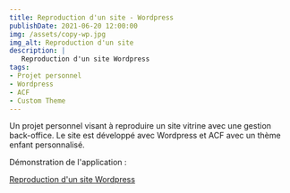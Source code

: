 ```yaml
---
title: Reproduction d'un site - Wordpress
publishDate: 2021-06-20 12:00:00
img: /assets/copy-wp.jpg
img_alt: Reproduction d'un site
description: | 
   Reproduction d'un site Wordpress
tags:
- Projet personnel
- Wordpress
- ACF
- Custom Theme
---
```


Un projet personnel visant à reproduire un site vitrine avec une gestion back-office.
Le site est développé avec Wordpress et ACF avec un thème enfant personnalisé. 

Démonstration de l'application :

<a href="https://www.sebdru.fr/loxamed/" target="_blank">Reproduction d'un site Wordpress</a>



